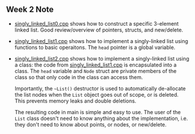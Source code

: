 ## Week 2 Note

- [singly_linked_list0.cpp](singly_linked_list0.cpp) shows how to construct a
  specific 3-element linked list. Good review/overview of pointers, structs, and
  new/delete.

- [singly_linked_list1.cpp](singly_linked_list1.cpp) shows how to implement a
  singly-linked list using functions to basic operaitons. The `head` pointer is
  a global variable.

- [singly_linked_list2.cpp](singly_linked_list2.cpp) shows how to implement a
  singly-linked list using a class: the code from
  [singly_linked_list1.cpp](singly_linked_list1.cpp) is encapsulated into a
  class. The `head` variable and `Node` struct are private members of the class
  so that only code in the class can access them.

  Importantly, the `~List()` destructor is used to automatically de-allocate the
  list nodes when the `List` object goes out of scope, or is deleted. This
  prevents memory leaks and double deletions.

  The resulting code in main is simple and easy to use. The user of the `List`
  class doesn't need to know anything about the implementation, i.e. they don't
  need to know about points, or nodes, or new/delete.

